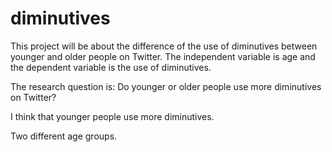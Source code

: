 # diminutives
This project will be about the difference of the use of diminutives between younger and older people on Twitter. The independent variable is age and the dependent variable is the use of diminutives.

The research question is: Do younger or older people use more diminutives on Twitter?

I think that younger people use more diminutives.

Two different age groups.


